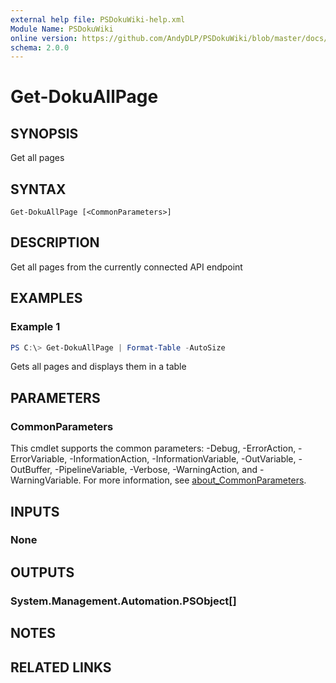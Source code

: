 ```yaml
---
external help file: PSDokuWiki-help.xml
Module Name: PSDokuWiki
online version: https://github.com/AndyDLP/PSDokuWiki/blob/master/docs/Get-DokuAllPage.md
schema: 2.0.0
---
```


# Get-DokuAllPage

## SYNOPSIS
Get all pages

## SYNTAX

```
Get-DokuAllPage [<CommonParameters>]
```

## DESCRIPTION
Get all pages from the currently connected API endpoint

## EXAMPLES

### Example 1
```powershell
PS C:\> Get-DokuAllPage | Format-Table -AutoSize
```

Gets all pages and displays them in a table

## PARAMETERS

### CommonParameters
This cmdlet supports the common parameters: -Debug, -ErrorAction, -ErrorVariable, -InformationAction, -InformationVariable, -OutVariable, -OutBuffer, -PipelineVariable, -Verbose, -WarningAction, and -WarningVariable. For more information, see [about_CommonParameters](http://go.microsoft.com/fwlink/?LinkID=113216).

## INPUTS

### None

## OUTPUTS

### System.Management.Automation.PSObject[]

## NOTES

## RELATED LINKS
